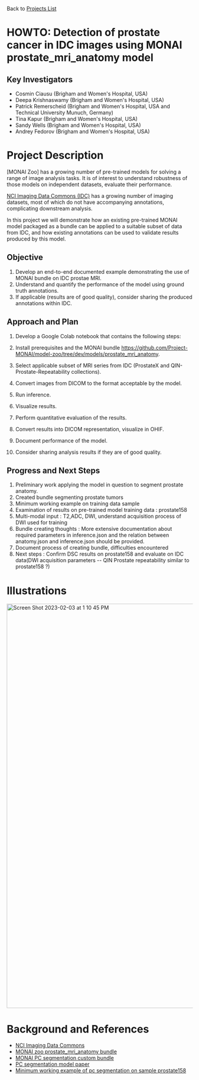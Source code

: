 Back to [Projects List](../../README.md#ProjectsList)

# HOWTO: Detection of prostate cancer in IDC images using MONAI prostate_mri_anatomy model

## Key Investigators

- Cosmin Ciausu (Brigham and Women's Hospital, USA)
- Deepa Krishnaswamy (Brigham and Women's Hospital, USA)
- Patrick Remerscheid (Brigham and Women's Hospital, USA and Technical University Munuch, Germany)
- Tina Kapur (Brigham and Women's Hospital, USA)
- Sandy Wells (Brigham and Women's Hospital, USA)
- Andrey Fedorov (Brigham and Women's Hospital, USA)

# Project Description

[MONAI Zoo] has a growing number of pre-trained models for solving a range of image analysis tasks. It is of interest to understand robustness of those models on independent datasets, evaluate their performance.

[NCI Imaging Data Commons (IDC)]() has a growing number of imaging datasets, most of which do not have accompanying annotations, complicating downstream analysis. 

In this project we will demonstrate how an existing pre-trained MONAI model packaged as a bundle can be applied to a suitable subset of data from IDC, and how existing annotations can be used to validate results produced by this model.

## Objective

<!-- Describe here WHAT you would like to achieve (what you will have as end result). -->
1. Develop an end-to-end documented example demonstrating the use of MONAI bundle on IDC prostae MRI.
1. Understand and quantify the performance of the model using ground truth annotations.
1. If applicable (results are of good quality), consider sharing the produced annotations within IDC.

## Approach and Plan

<!-- Describe here HOW you would like to achieve the objectives stated above. -->

1. Develop a Google Colab notebook that contains the following steps:
  
  1. Install prerequisites and the MONAI bundle https://github.com/Project-MONAI/model-zoo/tree/dev/models/prostate_mri_anatomy.
  
  1. Select applicable subset of MRI series from IDC (ProstateX and QIN-Prostate-Repeatability collections).
  
  1. Convert images from DICOM to the format acceptable by the model.
  
  1. Run inference.
  
  1. Visualize results.
  
  1. Perform quantitative evaluation of the results.
  
  1. Convert results into DICOM representation, visualize in OHIF.

2. Document performance of the model.

3. Consider sharing analysis results if they are of good quality.

## Progress and Next Steps

<!-- Update this section as you make progress, describing of what you have ACTUALLY DONE. If there are specific steps that you could not complete then you can describe them here, too. -->

1. Preliminary work applying the model in question to segment prostate anatomy.
1. Created bundle segmenting prostate tumors
1. Minimum working example on training data sample 
3. Examination of results on pre-trained model training data : prostate158
4. Multi-modal input : T2,ADC, DWI, understand acquisition process of DWI used for training
5. Bundle creating thoughts : More extensive documentation about required parameters in inference.json and the relation between anatomy.json and inference.json should be provided.
6. Document process of creating bundle, difficulties encountered
8. Next steps : Confirm DSC results on prostate158 and evaluate on IDC data(DWI acquisition parameters -- QIN Prostate repeatability similar to prostate158 ?)       

# Illustrations

<!-- Add pictures and links to videos that demonstrate what has been accomplished.
![Description of picture](Example2.jpg)
![Some more images](Example2.jpg)
-->

<img width="1092" alt="Screen Shot 2023-02-03 at 1 10 45 PM" src="https://user-images.githubusercontent.com/72577931/216611849-d148840f-997a-46ce-998a-4c59f2111651.png">


# Background and References

- [NCI Imaging Data Commons](ttps://portal.imaging.datacommons.cancer.gov/)
- [MONAI zoo prostate_mri_anatomy bundle](https://github.com/Project-MONAI/model-zoo/tree/dev/models/prostate_mri_anatomy)
- [MONAI PC segmentation custom bundle](https://github.com/ImagingDataCommons/idc-prostate-mri-analysis/tree/main/pcDetectionBundle)
- [PC segmentation model paper](https://www.sciencedirect.com/science/article/pii/S0010482522005789?via%3Dihub#kwrds0010)
- [Minimum working example of pc segmentation on sample prostate158](https://colab.research.google.com/drive/1YYGAHqfdQo0gamktBqe_9D2vsUpPP8Dh?usp=sharing)
